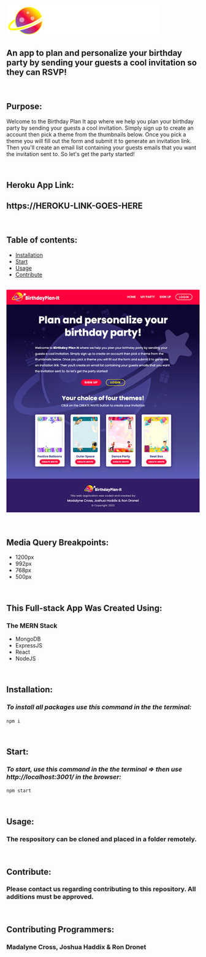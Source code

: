 <br>

<div align="left">
    <img src="./client/src/components/assets/birthday-plan-it-logo.png" width="400px" /> 
</div>

## **An app to plan and personalize your birthday party by sending your guests a cool invitation so they can RSVP!**

<br>

## **Purpose:**

Welcome to the Birthday Plan It app where we help you plan your birthday party by sending your guests a cool invitation. Simply sign up to create an account then pick a theme from the thumbnails below. Once you pick a theme you will fill out the form and submit it to generate an invitation link. Then you'll create
an email list containing your guests emails that you want the invitation sent to. So let's get the party started!

<br>

## **Heroku App Link:**

## https://HEROKU-LINK-GOES-HERE

<br>

## **Table of contents:**

- [Installation](#installation)
- [Start](#start)
- [Usage](#usage)
- [Contribute](#contribute)

<br>

<div align="left">
    <img src="./client/src/components/assets/bpi-readme-screenshot.jpg" width="800px" /> 
</div>

<br>

<br>

## **Media Query Breakpoints:**
- 1200px
- 992px
- 768px
- 500px

<br>

## **This Full-stack App Was Created Using:**

### **The MERN Stack**
- MongoDB
- ExpressJS
- React
- NodeJS

<br>

## **Installation:**

### _To install all packages use this command in the the terminal:_

`npm i`

<br>

## **Start:**

### _To start, use this command in the the terminal => then use http://localhost:3001/ in the browser:_

`npm start`

<br>

## **Usage:**

### The respository can be cloned and placed in a folder remotely.

<br>

## **Contribute:**

### Please contact us regarding contributing to this repository. All additions must be approved.

<br>

## **Contributing Programmers:**

### Madalyne Cross, Joshua Haddix & Ron Dronet


